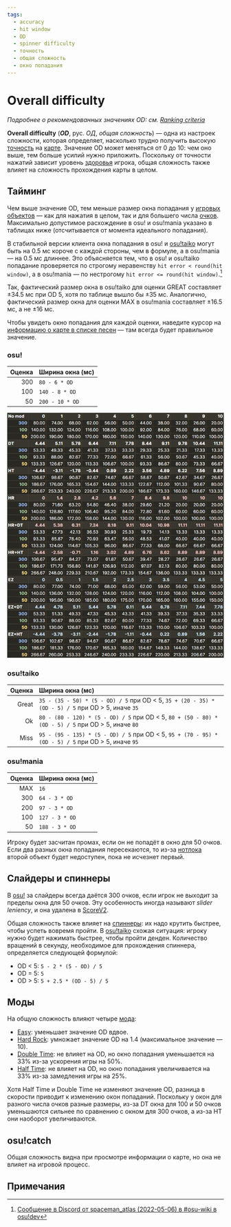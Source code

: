 ```yaml
---
tags:
  - accuracy
  - hit window
  - OD
  - spinner difficulty
  - точность
  - общая сложность
  - окно попадания
---
```


# Overall difficulty

*Подробнее о рекомендованных значениях OD: см. [Ranking criteria](/wiki/Ranking_criteria)*

**Overall difficulty** (***OD***, рус. *ОД*, *общая сложность*) — одна из настроек сложности, которая определяет, насколько трудно получить высокую [точность](/wiki/Gameplay/Accuracy) на [карте](/wiki/Beatmap). Значение OD может меняться от 0 до 10: чем оно выше, тем больше усилий нужно приложить. Поскольку от точности нажатий зависит уровень [здоровья](/wiki/Gameplay/Health) игрока, общая сложность также влияет на сложность прохождения карты в целом.

## Тайминг

Чем выше значение OD, тем меньше размер окна попадания у [игровых объектов](/wiki/Gameplay/Hit_object) — как для нажатия в целом, так и для большего числа [очков](/wiki/Gameplay/Score). Максимально допустимое расхождение в osu! и osu!mania указано в таблицах ниже (отсчитывается от момента идеального попадания).

В стабильной версии клиента окна попадания в osu! и [osu!taiko](/wiki/Game_mode/osu!taiko) могут быть на 0.5 мс короче с каждой стороны, чем в формуле, а в osu!mania — на 0.5 мс длиннее. Это объясняется тем, что в osu! и osu!taiko попадание проверяется по строгому неравенству `hit error < round(hit window)`, а в osu!mania — по нестрогому `hit error <= round(hit window)`.[^judgement-rounding-ref]

Так, фактический размер окна в osu!taiko для оценки GREAT составляет ±34.5 мс при OD 5, хотя по таблице вышло бы ±35 мс. Аналогично, фактический размер окна для оценки MAX в osu!mania составляет ±16.5 мс, а не ±16 мс.

Чтобы увидеть окно попадания для каждой оценки, наведите курсор на [информацию о карте в списке песен](/wiki/Client/Interface#информация-о-карте) — там всегда будет правильное значение.

### osu!

| Оценка | Ширина окна (мс) |
| --: | :-- |
| 300 | `80 - 6 * OD` |
| 100 | `140 - 8 * OD` |
| 50 | `200 - 10 * OD` |

![](/wiki/shared/ODTable.png "Сравнение окон попадания для разных комбинаций OD и игровых модов. В случае Half Time и Double Time указанные значения OD относятся только к окнам попаданий для 300, а в остальных случаях (100 и 50) они будут другими.")

### osu!taiko

| Оценка | Ширина окна (мс) |
| --: | :-- |
| Great |  `35 - (35 - 50) * (5 - OD) / 5` при OD < 5, `35 + (20 - 35) * (OD - 5) / 5` при OD > 5, иначе `35` |
| Ok | `80 - (80 - 120) * (5 - OD) / 5` при OD < 5, `80 + (50 - 80) * (OD - 5) / 5` при OD > 5, иначе `80` |
| Miss | `95 - (95 - 135) * (5 - OD) / 5` при OD < 5, `95 + (70 - 95) * (OD - 5) / 5` при OD > 5, иначе `95` |

### osu!mania

| Оценка | Ширина окна (мс) |
| --: | :-- |
| MAX | `16` |
| 300 | `64 - 3 * OD` |
| 200 | `97 - 3 * OD` |
| 100 | `127 - 3 * OD` |
| 50 | `188 - 3 * OD` |

Игроку будет засчитан промах, если он не попадёт в окно для 50 очков. Если два разных окна попадания пересекаются, то из-за [нотлока](/wiki/Gameplay/Judgement/Notelock) второй объект будет недоступен, пока не исчезнет первый.

## Слайдеры и спиннеры

В [osu!](/wiki/Game_mode/osu!) за слайдеры всегда даётся 300 очков, если игрок не выходит за пределы окна для 50 очков. Эту особенность иногда называют *slider leniency*, и она удалена в [ScoreV2](/wiki/Gameplay/Game_modifier/ScoreV2).

Общая сложность также влияет на [спиннеры](/wiki/Gameplay/Hit_object/Spinner): их надо крутить быстрее, чтобы успеть вовремя пройти. В [osu!taiko](/wiki/Game_mode/osu!taiko) схожая ситуация: игроку нужно будет нажимать быстрее, чтобы пройти денден. Количество вращений в секунду, необходимое для прохождения спиннера, определяется следующей формулой:

- OD < 5: `5 - 2 * (5 - OD) / 5`
- OD = 5: `5`
- OD > 5: `5 + 2.5 * (OD - 5) / 5`

## Моды

На общую сложность влияют четыре [мода](/wiki/Gameplay/Game_modifier):

- [Easy](/wiki/Gameplay/Game_modifier/Easy): уменьшает значение OD вдвое.
- [Hard Rock](/wiki/Gameplay/Game_modifier/Hard_Rock): умножает значение OD на 1.4 (максимальное значение — 10). 
- [Double Time](/wiki/Gameplay/Game_modifier/Double_Time): не влияет на OD, но окно попадания уменьшается на 33% из-за ускорения игры на 50%.
- [Half Time](/wiki/Gameplay/Game_modifier/Half_Time): не влияет на OD, но окно попадания увеличивается на 33% из-за замедления игры на 25%.

Хотя Half Time и Double Time не изменяют значение OD, разница в скорости приводит к изменению окон попаданий. Поскольку у окон для разного числа очков разные размеры, из-за DT окна для 100 и 50 очков уменьшаются сильнее по сравнению с окном для 300 очков, а из-за HT они наоборот увеличиваются.

## osu!catch

Общая сложность видна при просмотре информации о карте, но она не влияет на игровой процесс.

## Примечания

[^judgement-rounding-ref]: [Сообщение в Discord от spaceman_atlas (2022-05-06) в #osu-wiki в osu!dev](https://discord.com/channels/188630481301012481/218677502141399041/972241866382798889)
